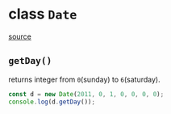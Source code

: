 # class `Date`

[source](https://ko.javascript.info/date#ref-152)

## `getDay()`

returns integer from `0`(sunday) to `6`(saturday).

```js
const d = new Date(2011, 0, 1, 0, 0, 0, 0);
console.log(d.getDay());
```
